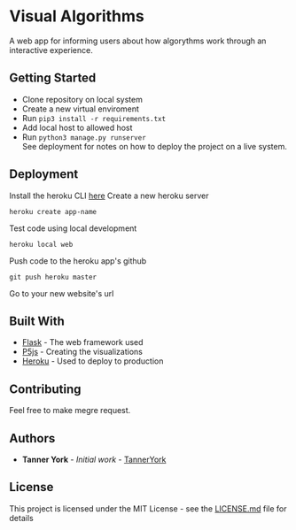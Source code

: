 # Visual Algorithms

A web app for informing users about how algorythms work through an interactive experience.

## Getting Started

* Clone repository on local system <br>
* Create a new virtual enviroment <br>
* Run ```pip3 install -r requirements.txt``` <br>
* Add local host to allowed host <br>
* Run ```python3 manage.py runserver``` <br>
See deployment for notes on how to deploy the project on a live system.

## Deployment

Install the heroku CLI [here](https://devcenter.heroku.com/articles/heroku-cli)
Create a new heroku server
```
heroku create app-name
```
Test code using local development
```
heroku local web
```
Push code to the heroku app's github
```
git push heroku master
```
Go to your new website's url

## Built With

* [Flask](http://flask.palletsprojects.com/en/1.1.x/) - The web framework used
* [P5js](https://p5js.org/) - Creating the visualizations
* [Heroku](https://devcenter.heroku.com/) - Used to deploy to production

## Contributing

Feel free to make megre request.

## Authors

* **Tanner York** - *Initial work* - [TannerYork](https://github.com/TannerYork)

## License

This project is licensed under the MIT License - see the [LICENSE.md](LICENSE.md) file for details
